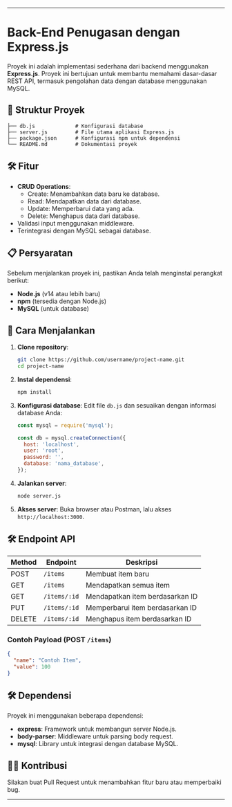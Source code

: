 

---

# Back-End Penugasan dengan Express.js

Proyek ini adalah implementasi sederhana dari backend menggunakan **Express.js**. Proyek ini bertujuan untuk membantu memahami dasar-dasar REST API, termasuk pengolahan data dengan database menggunakan MySQL.

## 📂 Struktur Proyek
```
├── db.js             # Konfigurasi database
├── server.js         # File utama aplikasi Express.js
├── package.json      # Konfigurasi npm untuk dependensi
└── README.md         # Dokumentasi proyek
```

## 🛠️ Fitur
- **CRUD Operations**:
  - Create: Menambahkan data baru ke database.
  - Read: Mendapatkan data dari database.
  - Update: Memperbarui data yang ada.
  - Delete: Menghapus data dari database.
- Validasi input menggunakan middleware.
- Terintegrasi dengan MySQL sebagai database.

## 📋 Persyaratan
Sebelum menjalankan proyek ini, pastikan Anda telah menginstal perangkat berikut:
- **Node.js** (v14 atau lebih baru)
- **npm** (tersedia dengan Node.js)
- **MySQL** (untuk database)

## 🚀 Cara Menjalankan
1. **Clone repository**:
   ```bash
   git clone https://github.com/username/project-name.git
   cd project-name
   ```

2. **Instal dependensi**:
   ```bash
   npm install
   ```

3. **Konfigurasi database**:
   Edit file `db.js` dan sesuaikan dengan informasi database Anda:
   ```javascript
   const mysql = require('mysql');

   const db = mysql.createConnection({
     host: 'localhost',
     user: 'root',
     password: '',
     database: 'nama_database',
   });
   ```

4. **Jalankan server**:
   ```bash
   node server.js
   ```

5. **Akses server**:
   Buka browser atau Postman, lalu akses `http://localhost:3000`.

## 🛠️ Endpoint API
| Method | Endpoint        | Deskripsi                   |
|--------|-----------------|-----------------------------|
| POST   | `/items`        | Membuat item baru           |
| GET    | `/items`        | Mendapatkan semua item      |
| GET    | `/items/:id`    | Mendapatkan item berdasarkan ID |
| PUT    | `/items/:id`    | Memperbarui item berdasarkan ID |
| DELETE | `/items/:id`    | Menghapus item berdasarkan ID |

### Contoh Payload (POST `/items`)
```json
{
  "name": "Contoh Item",
  "value": 100
}
```

## 🛠️ Dependensi
Proyek ini menggunakan beberapa dependensi:
- **express**: Framework untuk membangun server Node.js.
- **body-parser**: Middleware untuk parsing body request.
- **mysql**: Library untuk integrasi dengan database MySQL.

## 🧑‍💻 Kontribusi
Silakan buat Pull Request untuk menambahkan fitur baru atau memperbaiki bug.

---
